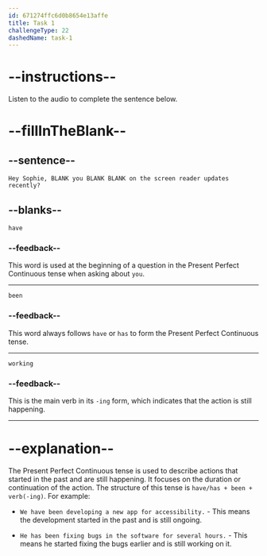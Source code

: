 ```yaml
---
id: 671274ffc6d0b8654e13affe
title: Task 1
challengeType: 22
dashedName: task-1
---
```


<!-- (Audio) Tom: Hey Sophie, have you been working on the screen reader updates recently? -->

# --instructions--

Listen to the audio to complete the sentence below.

# --fillInTheBlank--

## --sentence--

`Hey Sophie, BLANK you BLANK BLANK on the screen reader updates recently?`

## --blanks--

`have`

### --feedback--

This word is used at the beginning of a question in the Present Perfect Continuous tense when asking about `you`.

---

`been`

### --feedback--

This word always follows `have` or `has` to form the Present Perfect Continuous tense.

---

`working`

### --feedback--

This is the main verb in its `-ing` form, which indicates that the action is still happening.

---

# --explanation--

The Present Perfect Continuous tense is used to describe actions that started in the past and are still happening. It focuses on the duration or continuation of the action. The structure of this tense is `have/has + been + verb(-ing)`. For example:

- `We have been developing a new app for accessibility.` - This means the development started in the past and is still ongoing.

- `He has been fixing bugs in the software for several hours.` - This means he started fixing the bugs earlier and is still working on it.
